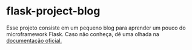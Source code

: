 # flask-project-blog

Esse projeto consiste em um pequeno blog para aprender um pouco do microframework Flask. Caso não conheça, dê uma olhada na [documentação oficial.](https://flask.palletsprojects.com/en/2.1.x/)
